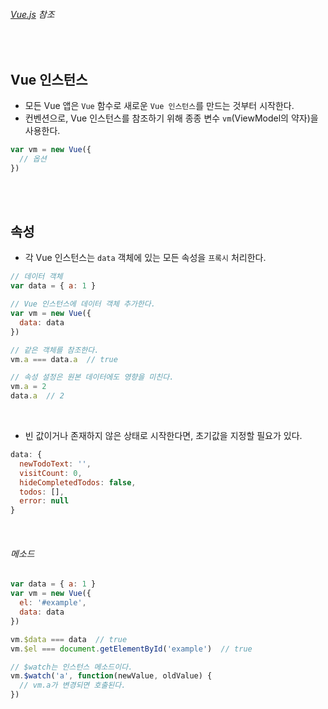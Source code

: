 ###### [Vue.js](https://kr.vuejs.org/index.html) 참조

<br>

## Vue 인스턴스

- 모든 Vue 앱은 `Vue` 함수로 새로운 `Vue 인스턴스`를 만드는 것부터 시작한다.
- 컨벤션으로, Vue 인스턴스를 참조하기 위해 종종 변수 `vm`(ViewModel의 약자)을 사용한다.

```js
var vm = new Vue({
  // 옵션
})
```

<br>

<br>

## 속성

- 각 Vue 인스턴스는 `data` 객체에 있는 모든 속성을 `프록시` 처리한다.

```js
// 데이터 객체
var data = { a: 1 }

// Vue 인스턴스에 데이터 객체 추가한다.
var vm = new Vue({
  data: data
})

// 같은 객체를 참조한다.
vm.a === data.a  // true

// 속성 설정은 원본 데이터에도 영향을 미친다.
vm.a = 2
data.a  // 2
```

<br>

- 빈 값이거나 존재하지 않은 상태로 시작한다면, 초기값을 지정할 필요가 있다.

```js
data: {
  newTodoText: '',
  visitCount: 0,
  hideCompletedTodos: false,
  todos: [],
  error: null
}
```

<br>

###### 메소드

```js
var data = { a: 1 }
var vm = new Vue({
  el: '#example',
  data: data
})

vm.$data === data  // true
vm.$el === document.getElementById('example')  // true

// $watch는 인스턴스 메소드이다.
vm.$watch('a', function(newValue, oldValue) {
  // vm.a가 변경되면 호출된다.
})
```

<br>

<br>